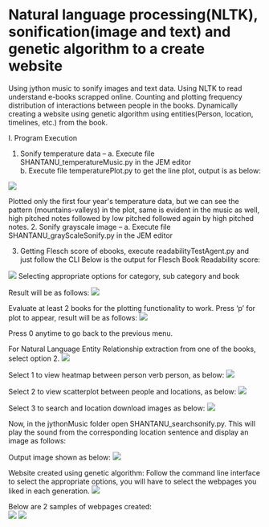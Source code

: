 # Natural language processing(NLTK), sonification(image and text) and genetic algorithm to a create website 
Using jython music to sonify images and text data. 
Using NLTK to read understand e-books scrapped online. 
Counting and plotting frequency distribution of interactions between people in the books. 
Dynamically creating a website using genetic algorithm using entities(Person, location, timelines, etc.) from the book.

I.	Program Execution

1.	Sonify temperature data – 
a.	Execute file SHANTANU_temperatureMusic.py in the JEM editor<br />
b.	Execute file temperaturePlot.py to get the line plot, output is as below:
<img src = "https://github.com/shantanuspark/AINltkAndSonification/blob/master/output_images/temperaturePlot.png" />
 
Plotted only the first four year's temperature data,  but we can see the pattern (mountains-valleys) in the plot, same is evident in the music as well, high pitched notes followed by low pitched followed again by high pitched notes. 
2.	Sonify grayscale image –
a.	Execute file SHANTANU_grayScaleSonify.py in the JEM editor


3.	Getting Flesch score of ebooks, execute readabilityTestAgent.py and just follow the CLI
Below is the output for Flesch Book Readability score:
<img src = "https://github.com/shantanuspark/AINltkAndSonification/blob/master/output_images/flschScoreCLI.png" />  
Selecting appropriate options for category, sub category and book

Result will be as follows:
<img src = "https://github.com/shantanuspark/AINltkAndSonification/blob/master/output_images/FLSCHCLI.png" />
 
Evaluate at least 2 books for  the plotting functionality to work.
Press ‘p’ for plot to appear, result will be as follows:
<img src = "https://github.com/shantanuspark/AINltkAndSonification/blob/master/output_images/flschScorePlot.png" />

Press 0 anytime to go back to the previous menu.

For Natural Language Entity Relationship extraction from one of the books, select option 2.
<img src = "https://github.com/shantanuspark/AINltkAndSonification/blob/master/output_images/NLPOptionCLI.png" />

Select 1 to view heatmap between person verb person, as below:
<img src = "https://github.com/shantanuspark/AINltkAndSonification/blob/master/output_images/person2personIntrHeatmap.png" />

Select 2 to view scatterplot between people and locations, as below:
 <img src = "https://github.com/shantanuspark/AINltkAndSonification/blob/master/output_images/person2locationScatterPlot.png" />


Select 3 to search and location download images as below:
 <img src = "https://github.com/shantanuspark/AINltkAndSonification/blob/master/output_images/sonifySearchLoc.png" />

Now, in the jythonMusic folder open SHANTANU_searchsonify.py. This will play the sound from the corresponding location sentence and display an image as follows:
 
Output image shown as below:
 <img src = "https://github.com/shantanuspark/AINltkAndSonification/blob/master/output_images/SentenceSonify.png" />


Website created using genetic algorithm:
Follow the command line interface to select the appropriate options, you will have to select the webpages you liked in each generation. 
 <img src = "https://github.com/shantanuspark/AINltkAndSonification/blob/master/output_images/websiteCreateCLI.png" />

Below are 2 samples of webpages created: <br />
 <img src = "https://github.com/shantanuspark/AINltkAndSonification/blob/master/output_images/website.jpg" />
 <img src = "https://github.com/shantanuspark/AINltkAndSonification/blob/master/output_images/website2.jpg" />

